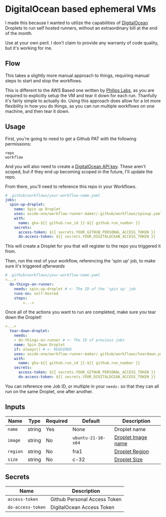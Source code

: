 # DigitalOcean based ephemeral VMs

I made this because I wanted to utilize the capabilities of [DigitalOcean](https://digitalocean.com) Droplets to run self hosted runners, without an extraordinary bill at the end of the month.

Use at your own peril. I don't claim to provide any warranty of code quality, but it's working for me.

## Flow

This takes a slightly more manual approach to things, requiring manual steps to start and stop the workflows. 

This is different to the AWS Based one written by [Philips Labs](https://github.com/philips-labs/terraform-aws-github-runner), as you are required to explicitly setup the VM and tear it down for each run. Thanfully it's fairly simple to actually do. Using this approach does allow for a lot more flexibility in how you do things, as you can run multiple workflows on one machine, and then tear it down.

## Usage

First, you're going to need to get a Github PAT with the following permissions:
```
repo
workflow
```

And you will also need to create a [DigitalOcean API key](https://cloud.digitalocean.com/account/api/tokens). These aren't scoped, but if they end up becoming scoped in the future, I'll update the repo.

From there, you'll need to reference this repo in your Workflows.

```yaml
# .github/workflows/your-workflow-name.yaml
jobs:
  spin-up-droplet:
    name: Spin up Droplet
    uses: oxide-one/workflow-runner-maker/.github/workflows/spinup.yaml@main
    with:
      name: gha-${{ github.run_id }}-${{ github.run_number }}
    secrets:
      access-token: ${{ secrets.YOUR_GITHUB_PERSONAL_ACCESS_TOKEN }}
      do-access-token: ${{ secrets.YOUR_DIGITALOCEAN_ACCESS_TOKEN }}
```

This will create a Droplet for you that will register to the repo you triggered it from.

Then, run the rest of your workflow, referencing the 'spin up' job, to make sure it's triggered _afterwards_

```yaml
# .github/workflows/your-workflow-name.yaml
<...>
  do-things-on-runner:
    needs: spin-up-droplet # <- The ID of the 'spin up' job
    runs-on: self-hosted
    steps:
        <...>
```

Once all of the actions you want to run are completed, make sure you tear down the Droplet!

```yaml
<...>
  tear-down-droplet:
    needs: 
    - do-things-on-runner # <- The ID of previous jobs
    name: Spin Down Droplet
    if: always() # <- REQUIRED
    uses: oxide-one/workflow-runner-maker/.github/workflows/teardown.yaml@main
    with:
      name: gha-${{ github.run_id }}-${{ github.run_number }}
    secrets:
      access-token: ${{ secrets.YOUR_GITHUB_PERSONAL_ACCESS_TOKEN }}
      do-access-token: ${{ secrets.YOUR_DIGITALOCEAN_ACCESS_TOKEN }}
```

You can reference one Job ID, or multiple in your `needs:` so that they can all run on the same Droplet, one after another.

## Inputs

| Name     	| Type   	| Required 	| Default            	| Description                                     	|
|----------	|--------	|----------	|--------------------	|-------------------------------------------------	|
| `name`   	| string 	| Yes      	| None               	| Droplet name                                    	|
| `image`  	| string 	| No       	| `ubuntu-21-10-x64` 	| [Droplet Image name](https://slugs.do-api.dev/) 	|
| `region` 	| string 	| No       	| fra1               	| [Droplet Region](https://slugs.do-api.dev )     	|
| `size`   	| string 	| No       	| c-32               	| [Droplet Size](https://slugs.do-api.dev/)       	|

## Secrets

| Name              	| Description                  	|
|-------------------	|------------------------------	|
| `access-token`    	| Github Personal Access Token 	|
| `do-access-token` 	| DigitalOcean Access Token    	|


